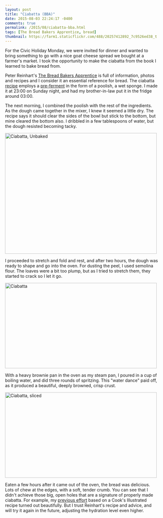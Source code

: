 ```yaml
---
layout: post
title: "Ciabatta (BBA)"
date: 2015-08-03 22:24:17 -0400
comments: true
permalink: /2015/08/ciabatta-bba.html
tags: [The Bread Bakers Apprentice, bread]
thumbnail: https://farm1.staticflickr.com/488/20257412892_7c9526ed38_t.jpg
---
```


For the Civic Holiday Monday, we were invited for dinner and wanted to
bring something to go with a nice goat cheese spread we bought at a
farmer's market. I took the opportunity to make the ciabatta from 
the book I learned to bake bread from.

Peter Reinhart's [The Bread Bakers
Apprentice](/tag/The%20Bread%20Bakers%20Apprentice/) is full of
information, photos and recipes and I consider it an essential reference
for bread. The ciabatta
[recipe](https://www.reddit.com/r/Breadit/comments/1x4uh0/ciabatta_from_peter_reinharts_bread_bakers/)
employs a [pre-ferment](https://en.wikipedia.org/wiki/Pre-ferment) in the 
form of a poolish, a wet sponge. I made it at 23:00 on Sunday night, and
had my brother-in-law put it in the fridge around 03:00.

The next morning, I combined the poolish with the rest of the
ingredients. As the dough came together in the mixer, I knew it seemed a
little dry. The recipe says it should clear the sides of the bowl but
stick to the bottom, but mine cleared the bottom also. I dribbled in a
few tablespoons of water, but the dough resisted becoming tacky.

<a data-flickr-embed="true"
href="https://www.flickr.com/photos/gnuf/20262056895/in/photostream/"
title="Ciabatta, Unbaked"><img
src="https://farm1.staticflickr.com/348/20262056895_91c6357a03.jpg"
width="500" height="397" alt="Ciabatta, Unbaked"></a><script async
src="//embedr.flickr.com/assets/client-code.js"
charset="utf-8"></script>

I proceeded to stretch and fold and rest, and after two hours, the dough
was ready to shape and go into the oven. For dusting the peel, I used
semolina flour. The loaves were a bit too plump, but as I tried to stretch 
them, they started to crack so I let it go.

<a data-flickr-embed="true"
href="https://www.flickr.com/photos/gnuf/20257412892/in/photostream/"
title="Ciabatta, baked"><img
src="https://farm1.staticflickr.com/488/20257412892_7c9526ed38.jpg"
width="500" height="281" alt="Ciabatta"></a><script async
src="//embedr.flickr.com/assets/client-code.js"
charset="utf-8"></script>

With a heavy brownie pan in the oven as my steam pan, I poured in a cup
of boiling water, and did three rounds of spritzing. This "water dance"
paid off, as it produced a beautiful, deeply browned, crisp crust.

<a data-flickr-embed="true"
href="https://www.flickr.com/photos/gnuf/20097290610/in/photostream/"
title="Ciabatta, sliced"><img
src="https://farm1.staticflickr.com/394/20097290610_a3cc11baf3.jpg"
width="500" height="281" alt="Ciabatta, sliced"></a><script async
src="//embedr.flickr.com/assets/client-code.js"
charset="utf-8"></script>

Eaten a few hours after it came out of the oven, the bread was
delicious. Lots of chew at the edges, with a soft, tender crumb. You can
see that I didn't achieve those big, open holes that are a signature of 
properly made ciabatta. For example, my [previous
effort](/2010/01/ciabatta.html) based on a Cook's Illustrated recipe
turned out beautifully. But I trust Reinhart's recipe and advice, and
will try it again in the future, adjusting the hydration level even
higher.
